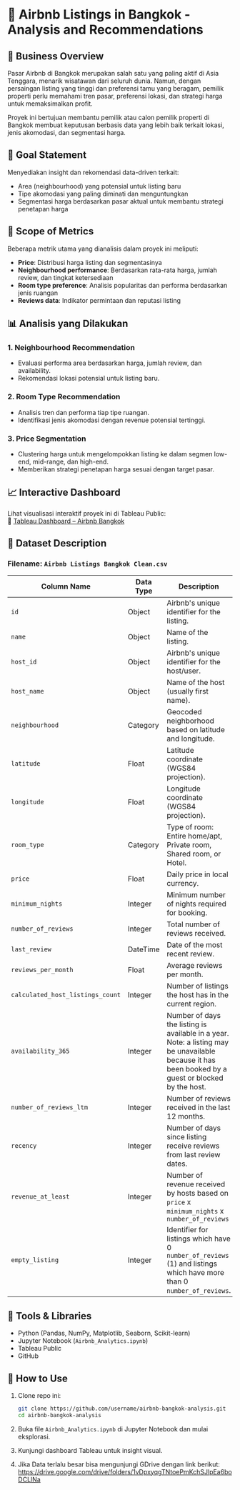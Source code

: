 # 🏡 Airbnb Listings in Bangkok - Analysis and Recommendations

## 📌 Business Overview

Pasar Airbnb di Bangkok merupakan salah satu yang paling aktif di Asia Tenggara, menarik wisatawan dari seluruh dunia. Namun, dengan persaingan listing yang tinggi dan preferensi tamu yang beragam, pemilik properti perlu memahami tren pasar, preferensi lokasi, dan strategi harga untuk memaksimalkan profit.

Proyek ini bertujuan membantu pemilik atau calon pemilik properti di Bangkok membuat keputusan berbasis data yang lebih baik terkait lokasi, jenis akomodasi, dan segmentasi harga.

## 🎯 Goal Statement

Menyediakan insight dan rekomendasi data-driven terkait:

- Area (neighbourhood) yang potensial untuk listing baru
- Tipe akomodasi yang paling diminati dan menguntungkan
- Segmentasi harga berdasarkan pasar aktual untuk membantu strategi penetapan harga

## 📐 Scope of Metrics

Beberapa metrik utama yang dianalisis dalam proyek ini meliputi:

- **Price**: Distribusi harga listing dan segmentasinya
- **Neighbourhood performance**: Berdasarkan rata-rata harga, jumlah review, dan tingkat ketersediaan
- **Room type preference**: Analisis popularitas dan performa berdasarkan jenis ruangan
- **Reviews data**: Indikator permintaan dan reputasi listing

## 📊 Analisis yang Dilakukan

### 1. Neighbourhood Recommendation
- Evaluasi performa area berdasarkan harga, jumlah review, dan availability.
- Rekomendasi lokasi potensial untuk listing baru.

### 2. Room Type Recommendation
- Analisis tren dan performa tiap tipe ruangan.
- Identifikasi jenis akomodasi dengan revenue potensial tertinggi.

### 3. Price Segmentation
- Clustering harga untuk mengelompokkan listing ke dalam segmen low-end, mid-range, dan high-end.
- Memberikan strategi penetapan harga sesuai dengan target pasar.

## 📈 Interactive Dashboard

Lihat visualisasi interaktif proyek ini di Tableau Public:  
🔗 [Tableau Dashboard – Airbnb Bangkok](https://public.tableau.com/app/profile/abednego.andries/viz/Airbnb_Visualization_17442052583890/Aboutus)

## 📁 Dataset Description

### Filename: `Airbnb Listings Bangkok Clean.csv`

| Column Name                   | Data Type  | Description |
|--------------------------------|-----------|-------------|
| `id`                          | Object    | Airbnb's unique identifier for the listing. |
| `name`                        | Object    | Name of the listing. |
| `host_id`                     | Object    | Airbnb's unique identifier for the host/user. |
| `host_name`                   | Object    | Name of the host (usually first name). |
| `neighbourhood`               | Category  | Geocoded neighborhood based on latitude and longitude. |
| `latitude`                    | Float     | Latitude coordinate (WGS84 projection). |
| `longitude`                   | Float     | Longitude coordinate (WGS84 projection). |
| `room_type`                   | Category    | Type of room: Entire home/apt, Private room, Shared room, or Hotel. |
| `price`                       | Float     | Daily price in local currency. |
| `minimum_nights`              | Integer   | Minimum number of nights required for booking. |
| `number_of_reviews`           | Integer   | Total number of reviews received. |
| `last_review`                 | DateTime  | Date of the most recent review. |
| `reviews_per_month`           | Float  | Average reviews per month. |
| `calculated_host_listings_count` | Integer   | Number of listings the host has in the current region. |
| `availability_365`            | Integer   | Number of days the listing is available in a year. Note: a listing may be unavailable because it has been booked by a guest or blocked by the host.|
| `number_of_reviews_ltm`       | Integer   | Number of reviews received in the last 12 months. |
| `recency`       | Integer   | Number of days since listing receive reviews from last review dates. |
| `revenue_at_least`       | Integer   | Number of revenue received by hosts based on `price` x `minimum_nights` x `number_of_reviews` |
| `empty_listing`       | Integer   | Identifier for listings which have 0 `number_of_reviews` (1) and listings which have more than 0 `number_of_reviews`. |

## 🔧 Tools & Libraries

- Python (Pandas, NumPy, Matplotlib, Seaborn, Scikit-learn)
- Jupyter Notebook (`Airbnb_Analytics.ipynb`)
- Tableau Public
- GitHub

## 🚀 How to Use

1. Clone repo ini:
   ```bash
   git clone https://github.com/username/airbnb-bangkok-analysis.git
   cd airbnb-bangkok-analysis
   ```

2. Buka file `Airbnb_Analytics.ipynb` di Jupyter Notebook dan mulai eksplorasi.

3. Kunjungi dashboard Tableau untuk insight visual.

4. Jika Data terlalu besar bisa mengunjungi GDrive dengan link berikut: https://drive.google.com/drive/folders/1vDpxyqgTNtoePmKchSJlpEa6boDCLlNa

